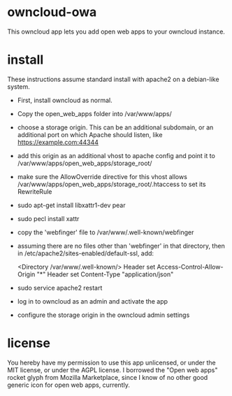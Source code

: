 # owncloud-owa

This owncloud app lets you add open web apps to your owncloud instance.

# install

These instructions assume standard install with apache2 on a debian-like system.

* First, install owncloud as normal. 
* Copy the open\_web\_apps folder into /var/www/apps/
* choose a storage origin. This can be an additional subdomain, or an additional port on which Apache should listen, like https://example.com:44344
* add this origin as an additional vhost to apache config and point it to /var/www/apps/open\_web\_apps/storage\_root/
* make sure the AllowOverride directive for this vhost allows /var/www/apps/open\_web\_apps/storage\_root/.htaccess to set its RewriteRule
* sudo apt-get install libxattr1-dev pear
* sudo pecl install xattr
* copy the 'webfinger' file to /var/www/.well-known/webfinger
* assuming there are no files other than 'webfinger' in that directory, then in /etc/apache2/sites-enabled/default-ssl, add:

    <Directory /var/www/.well-known/>
       Header set Access-Control-Allow-Origin "*"
       Header set Content-Type "application/json"
    </Directory>

* sudo service apache2 restart
* log in to owncloud as an admin and activate the app
* configure the storage origin in the owncloud admin settings

# license

You hereby have my permission to use this app unlicensed, or under the MIT license, or under the AGPL license. I borrowed the "Open web apps"
rocket glyph from Mozilla Marketplace, since I know of no other good generic icon for open web apps, currently.
